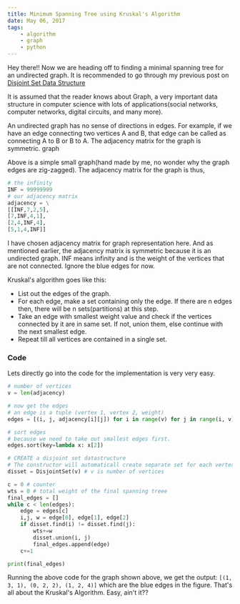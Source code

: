 ```yaml
---
title: Minimum Spanning Tree using Kruskal's Algorithm
date: May 06, 2017
tags:
    - algorithm
    - graph
    - python
---
```


Hey there!! Now we are heading off to finding a minimal spanning tree for an
undirected graph. It is recommended to go through my previous post on [Disjoint
Set Data Structure](/posts/disjoint-set-data-structure.html)

It is assumed that the reader knows about Graph, a very important data
structure in computer science with lots of applications(social networks,
computer networks, digital circuits, and many more).

An undirected graph has no sense of directions in edges. For example, if we
have an edge connecting two vertices A and B, that edge can be called as
connecting A to B or B to A. The adjacency matrix for the graph is symmetric.
graph

Above is a simple small graph(hand made by me, no wonder why the graph edges
are zig-zagged). The adjacency matrix for the graph is thus,

```python
# the infinity
INF = 99999999
# our adjacency matrix
adjacency = \
[[INF,7,2,5],
[7,INF,4,1],
[2,4,INF,4],
[5,1,4,INF]]
```

I have chosen adjacency matrix for graph representation here. And as mentioned
earlier, the adjacency matrix is symmetric because it is an undirected graph.
INF means infinity and is the weight of the vertices that are not connected.
Ignore the blue edges for now.

Kruskal's algorithm goes like this:

* List out the edges of the graph.
* For each edge, make a set containing only the edge. If there are n edges then, there will be n sets(partitions) at this step.
* Take an edge with smallest weight value and check if the vertices connected by it are in same set. If not, union them, else continue with the next smallest edge.
* Repeat till all vertices are contained in a single set.

### Code

Lets directly go into the code for the implementation is very very easy.

```python
# number of vertices
v = len(adjacency)

# now get the edges
# an edge is a tuple (vertex 1, vertex 2, weight)
edges = [(i, j, adjacency[i][j]) for i in range(v) for j in range(i, v) if adjacency[i][j]!=INF]

# sort edges
# because we need to take out smallest edges first.
edges.sort(key=lambda x: x[2])

# CREATE a disjoint set datastructure
# The constructor will automaticall create separate set for each vertex
disset = DisjointSet(v) # v is number of vertices

c = 0 # counter
wts = 0 # total weight of the final spanning treee
final_edges = []
while c < len(edges):
    edge = edges[c]
    i,j, w = edge[0], edge[1], edge[2]
    if disset.find(i) != disset.find(j):
        wts+=w
        disset.union(i, j)
        final_edges.append(edge)
    c+=1

print(final_edges)
```

Running the above code for the graph shown above, we get the output: `[(1, 3, 1), (0, 2, 2), (1, 2, 4)]` which are the blue edges in the figure.
That's all about the Kruskal's Algorithm. Easy, ain't it??
